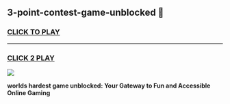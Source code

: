 
## 3-point-contest-game-unblocked 👋
<h3>
<a href="https://premium.freeplayer.one?title=3-point-contest-game-unblocked&ref=14F">CLICK TO PLAY</a></h3>
<hr>

<h3>
<a href="https://premium.freeplayer.one?title=3-point-contest-game-unblocked&ref=14F">CLICK 2 PLAY</a>
  
</h3>

<a href="https://premium.freeplayer.one?title=3-point-contest-game-unblocked&ref=12F/"><img src="https://clearcache.store/games.png"></a>


**worlds hardest game unblocked: Your Gateway to Fun and Accessible Online Gaming**
